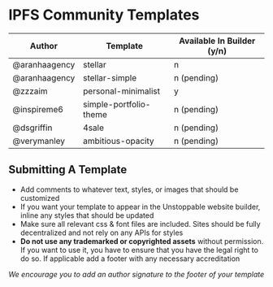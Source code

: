 # IPFS Community Templates

| Author        | Template               | Available In Builder (y/n) |
| ------------- | ---------------------- | -------------------------- |
| @aranhaagency | stellar                | n                          |
| @aranhaagency | stellar-simple         | n (pending)                |
| @zzzaim       | personal-minimalist    | y                          |
| @inspireme6   | simple-portfolio-theme | n (pending)                |
| @dsgriffin    | 4sale                  | n (pending)                |
| @verymanley   | ambitious-opacity      | n (pending)                |

## Submitting A Template

- Add comments to whatever text, styles, or images that should be customized
- If you want your template to appear in the Unstoppable website builder, inline any styles that should be updated
- Make sure all relevant css & font files are included. Sites should be fully decentralized and not rely on any APIs for styles
- **Do not use any trademarked or copyrighted assets** without permission. If you want to use it, you have to ensure that you have the legal right to do so. If applicable add a footer with any necessary accreditation

_We encourage you to add an author signature to the footer of your template_
